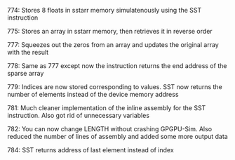 774:
Stores 8 floats in sstarr memory simulatenously using the SST instruction

775:
Stores an array in sstarr memory, then retrieves it in reverse order

777:
Squeezes out the zeros from an array and updates the original array with the result

778:
Same as 777 except now the instruction returns the end address of the sparse array

779:
Indices are now stored corresponding to values. SST now returns the number of elements instead of the device memory address

781:
Much cleaner implementation of the inline assembly for the SST instruction. Also got rid of unnecessary variables

782:
You can now change LENGTH without crashing GPGPU-Sim. Also reduced the number of lines of assembly and added some more output data

784:
SST returns address of last element instead of index
